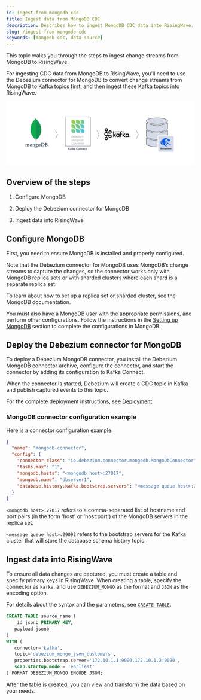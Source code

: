 ```yaml
---
id: ingest-from-mongodb-cdc
title: Ingest data from MongoDB CDC
description: Describes how to ingest MongoDB CDC data into RisingWave.
slug: /ingest-from-mongodb-cdc
keywords: [mongodb cdc, data source]
---
```

<head>
  <link rel="canonical" href="https://docs.risingwave.com/docs/current/ingest-from-mongodb-cdc/" />
</head>

This topic walks you through the steps to ingest change streams from MongoDB to RisingWave.

For ingesting CDC data from MongoDB to RisingWave, you'll need to use the Debezium connector for MongoDB to convert change streams from MongoDB to Kafka topics first, and then ingest these Kafka topics into RisingWave.

![Ingest data from MongoDB CDC to RisingWave](../images/mongodb_cdc_into_rw.png)

## Overview of the steps

1. Configure MongoDB

2. Deploy the Debezium connector for MongoDB

3. Ingest data into RisingWave

## Configure MongoDB

First, you need to ensure MongoDB is installed and properly configured.

Note that the Debezium connector for MongoDB uses MongoDB’s change streams to capture the changes, so the connector works only with MongoDB replica sets or with sharded clusters where each shard is a separate replica set.

To learn about how to set up a replica set or sharded cluster, see the MongoDB documentation.

You must also have a MongoDB user with the appropriate permissions, and perform other configurations. Follow the instructions in the [Setting up MongoDB](https://debezium.io/documentation/reference/stable/connectors/mongodb.html#setting-up-mongodb) section to complete the configurations in MongoDB.

## Deploy the Debezium connector for MongoDB

To deploy a Debezium MongoDB connector, you install the Debezium MongoDB connector archive, configure the connector, and start the connector by adding its configuration to Kafka Connect.

When the connector is started, Debezium will create a CDC topic in Kafka and publish captured events to this topic.

For the complete deployment instructions, see [Deployment](https://debezium.io/documentation/reference/stable/connectors/mongodb.html#mongodb-deploying-a-connector).

### MongoDB connector configuration example

Here is a connector configuration example.

```json
{
  "name": "mongodb-connector",
  "config": {
    "connector.class": "io.debezium.connector.mongodb.MongoDbConnector",
    "tasks.max": "1",
    "mongodb.hosts": "<mongodb host>:27017",
    "mongodb.name": "dbserver1",
    "database.history.kafka.bootstrap.servers": "<message queue host>:29092"
  }
}
```

`<mongodb host>:27017` refers to a comma-separated list of hostname and port pairs (in the form 'host' or 'host:port') of the MongoDB servers in the replica set.

`<message queue host>:29092` refers to the bootstrap servers for the Kafka cluster that will store the database schema history topic.

## Ingest data into RisingWave

To ensure all data changes are captured, you must create a table and specify primary keys in RisingWave. When creating a table, specify the connector as `kafka`, and use `DEBEZIUM_MONGO` as the format and `JSON` as the encoding option.

For details about the syntax and the parameters, see [`CREATE TABLE`](/sql/commands/sql-create-table.md).

```sql title=Example
CREATE TABLE source_name (
   _id jsonb PRIMARY KEY,
   payload jsonb
)
WITH (
   connector='kafka',
   topic='debezium_mongo_json_customers',
   properties.bootstrap.server='172.10.1.1:9090,172.10.1.2:9090',
   scan.startup.mode = 'earliest'
) FORMAT DEBEZIUM_MONGO ENCODE JSON;
```

After the table is created, you can view and transform the data based on your needs.
